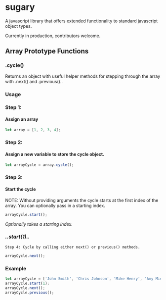 # sugary

A javascript library that offers extended functionality to standard javascript object types.

Currently in production, contributors welcome.


Array Prototype Functions
---

### .cycle()
  Returns an object with useful helper methods for stepping through the array with .next() and .previous()..

### Usage
  ### Step 1: 
  #### Assign an array
  ```javascript
  let array = [1, 2, 3, 4];
  ```
  ### Step 2: 
  #### Assign a new variable to store the cycle object.
  ```javascript
  let arrayCycle = array.cycle();
  ```
  ### Step 3: 
  #### Start the cycle
  NOTE: Without providing arguments the cycle starts at the first index of the array. You can optionally pass in a starting index.
 
  ```javascript
  arrayCycle.start(); 
  ```
  _Optionally takes a starting index._
  ### _..start(1).._

    Step 4: Cycle by calling either next() or previous() methods.
  ```javascript
  arrayCycle.next();
  ```

### Example
```javascript
let arrayCycle = ['John Smith', 'Chris Johnson', 'Mike Henry', 'Amy Michelle'].cycle();
arrayCycle.start(1);
arrayCycle.next();
arrayCycle.previous();
```